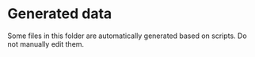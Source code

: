# Generated data

Some files in this folder are automatically generated based on scripts. Do not manually edit them.
